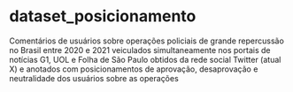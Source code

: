 # dataset_posicionamento
Comentários de usuários sobre operações policiais de grande repercussão no Brasil entre 2020 e 2021 veiculados simultaneamente nos portais de notícias G1, UOL e Folha de São Paulo obtidos da rede social Twitter (atual X) e anotados com posicionamentos de aprovação, desaprovação e neutralidade dos usuários sobre as operações
